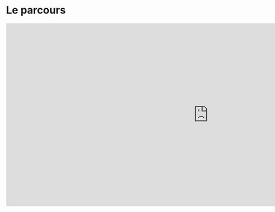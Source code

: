 # Le parcours

<iframe width="1100" height="500" src="https://controverses.github.io/transidentite/transtrans.html" frameborder="0" margin:0px align="left" allowfullscreen></iframe>

